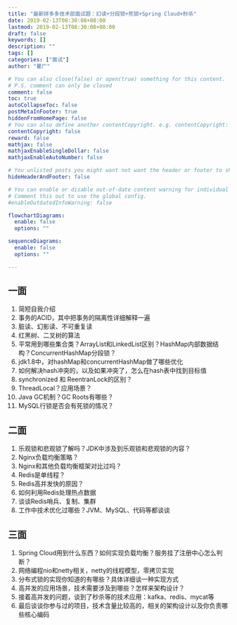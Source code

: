 ```yaml
---
title: "最新拼多多技术部面试题：幻读+分段锁+死锁+Spring Cloud+秒杀"
date: 2019-02-13T08:30:08+08:00
lastmod: 2019-02-13T08:30:08+08:00
draft: false
keywords: []
description: ""
tags: []
categories: ["面试"]
author: "瞿广"

# You can also close(false) or open(true) something for this content.
# P.S. comment can only be closed
comment: false
toc: true
autoCollapseToc: false
postMetaInFooter: true
hiddenFromHomePage: false
# You can also define another contentCopyright. e.g. contentCopyright: "This is another copyright."
contentCopyright: false
reward: false
mathjax: false
mathjaxEnableSingleDollar: false
mathjaxEnableAutoNumber: false

# You unlisted posts you might want not want the header or footer to show
hideHeaderAndFooter: false

# You can enable or disable out-of-date content warning for individual post.
# Comment this out to use the global config.
#enableOutdatedInfoWarning: false

flowchartDiagrams:
  enable: false
  options: ""

sequenceDiagrams: 
  enable: false
  options: ""

---
```


<!--more-->

## 一面

1. 简短自我介绍
1. 事务的ACID，其中把事务的隔离性详细解释一遍
1. 脏读、幻影读、不可重复读
1. 红黑树、二叉树的算法
1. 平常用到哪些集合类？ArrayList和LinkedList区别？HashMap内部数据结构？ConcurrentHashMap分段锁？
1. jdk1.8中，对hashMap和concurrentHashMap做了哪些优化
1. 如何解决hash冲突的，以及如果冲突了，怎么在hash表中找到目标值
1. synchronized 和 ReentranLock的区别？
1. ThreadLocal？应用场景？
1. Java GC机制？GC Roots有哪些？
1. MySQL行锁是否会有死锁的情况？

## 二面

1. 乐观锁和悲观锁了解吗？JDK中涉及到乐观锁和悲观锁的内容？
1. Nginx负载均衡策略？
1. Nginx和其他负载均衡框架对比过吗？
1. Redis是单线程？
1. Redis高并发快的原因？
1. 如何利用Redis处理热点数据
1. 谈谈Redis哨兵、复制、集群
1. 工作中技术优化过哪些？JVM、MySQL、代码等都谈谈

## 三面

1. Spring Cloud用到什么东西？如何实现负载均衡？服务挂了注册中心怎么判断？
1. 网络编程nio和netty相关，netty的线程模型，零拷贝实现
1. 分布式锁的实现你知道的有哪些？具体详细谈一种实现方式
1. 高并发的应用场景，技术需要涉及到哪些？怎样来架构设计？
1. 接着高并发的问题，谈到了秒杀等的技术应用：kafka、redis、mycat等
1. 最后谈谈你参与过的项目，技术含量比较高的，相关的架构设计以及你负责哪些核心编码